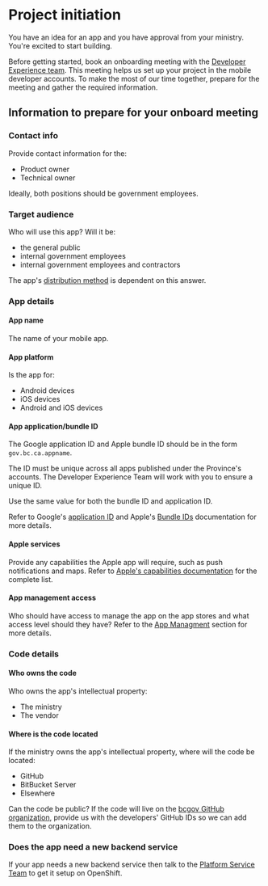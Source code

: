 # Project initiation

You have an idea for an app and you have approval from your ministry. You're excited to start building. 

Before getting started, book an onboarding meeting with the [Developer Experience team](contact.md). This meeting helps us set up your project in the mobile developer accounts. To make the most of our time together, prepare for the meeting and gather the required information.

## Information to prepare for your onboard meeting

### Contact info

Provide contact information for the:

* Product owner
* Technical owner

Ideally, both positions should be government employees. 

### Target audience

Who will use this app? Will it be:

* the general public
* internal government employees 
* internal government employees and contractors

 The app's [distribution method](distribution_methods.md) is dependent on this answer. 

### App details
 
#### App name

The name of your mobile app.

#### App platform

Is the app for: 
* Android devices
* iOS devices 
* Android and iOS devices

#### App application/bundle ID 

The Google application ID and Apple bundle ID should be in the form `gov.bc.ca.appname`. 

The ID must be unique across all apps published under the Province's accounts. The Developer Experience Team will work with you to ensure a unique ID. 

Use the same value for both the bundle ID and application ID.

Refer to Google's [application ID](https://developer.android.com/build/configure-app-module#set-application-id) and Apple's [Bundle IDs](https://developer.apple.com/documentation/appstoreconnectapi/bundle_ids) documentation for more details.



#### Apple services

Provide any capabilities the Apple app will require, such as push notifications and maps. Refer to [Apple's capabilities documentation](https://developer.apple.com/help/account/reference/supported-capabilities-ios/) for the complete list.

#### App management access

Who should have access to manage the app on the app stores and what access level should they have? Refer to the [App Managment](app_management.md) section for more details.

### Code details

#### Who owns the code

Who owns the app's intellectual property:

* The ministry
* The vendor


#### Where is the code located

If the ministry owns the app's intellectual property, where will the code be located:

* GitHub
* BitBucket Server 
* Elsewhere

Can the code be public? If the code will live on the [bcgov GitHub organization](https://github.com/bcgov), provide us with the developers' GitHub IDs so we can add them to the organization.

### Does the app need a new backend service

If your app needs a new backend service then talk to the [Platform Service Team](https://cloud.gov.bc.ca) to get it setup on OpenShift.
